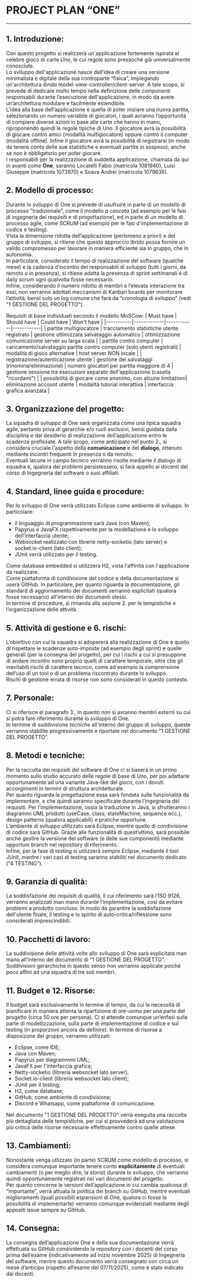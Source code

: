 # PROJECT PLAN “ONE”

---

## 1. Introduzione:
Con questo progetto si realizzerà un'applicazione fortemente ispirata al celebre gioco di carte *Uno*, le cui regole sono pressochè già universalmente conosciute.\
Lo sviluppo dell'applicazione nasce dall’idea di creare una versione minimalista e digitale della sua controparte “fisica”, impiegando un'architettura *ibrida* model-view-controller/client-server. 
A tale scopo, si prevede di dedicare molto tempo nella definizione delle componenti responsabili durante l’esecuzione dell'applicazione, in modo da avere un’architettura modulare e facilmente estendibile.\
L’idea alla base dell’applicazione è quella di poter iniziare una nuova partita, selezionando un numero variabile di giocatori, i quali avranno l’opportunità di compiere diverse azioni in base alle carte che hanno in mano, riproponendo quindi le regole tipiche di Uno. Il giocatore avrà la possibilità di giocare contro amici (modalità multigiocatore) oppure contro il computer (modalità offline). Infine il giocatore avrà la possibilità di registrarsi (in modo da tenere conto delle sue statistiche e eventuali partite in sospeso), anche se non è obbligatorio per poter giocare.\
I responsabili per la realizzazione di suddetta applicazione, chiamata da qui in avanti come **One**,
saranno Locatelli Fabio (matricola 1081940), Luisi Giuseppe (matricola 1073970) e Soava Andrei (matricola 1079636).


## 2. Modello di processo:
Durante lo sviluppo di One si prevede di usufruire in parte di un modello di processo "tradizionale", come il modello *a cascata* (ad esempio per le fasi di ingegneria dei requisiti e di progettazione), ed in parte di un modello di processo agile, come *SCRUM* (ad esempio per le fasi d'implementazione di codice e testing).\
Vista la dimensione ridotta dell’applicazione (perlomeno a priori) e del gruppo di sviluppo, si ritiene che questo approccio *ibrido* possa fornire un valido compromesso per lavorare in maniera efficiente sia in gruppo, che in autonomia.\
In particolare, considerato il tempo di realizzazione del software (qualche mese) e la cadenza d’incontro dei responsabili di sviluppo (tutti i giorni, da remoto o in presenza), si ritiene adatta la presenza di sprint settimanali e di daily scrum ogni qualvolta fosse necessario.\
Infine, considerando il numero ridotto di membri e l’elevata interazione tra essi, non verranno adottati meccanismi di Kanban boards per monitorare l’attività, bensì solo un log comune che farà da “cronologia di sviluppo” (vedi "1 GESTIONE DEL PROGETTO").

Requisiti di base individuati secondo il modello MoSCow:
| Must have | Should have | Could have | Won't have |
|-----------|-------------|------------|------------|
| partite multigiocatore  | tracciamento statistiche utente registrato | gestione ottimizzata salvataggio automatico | ottimizzazione comunicazione server su larga scala |
| partite contro computer  | caricamento/salvataggio partite contro computer (solo utenti registrati) | modalità di gioco alternative | host server NON locale |
| registrazione/autenticazione utente | gestione dei salvataggi (rinomina/eliminazione) | numero giocatori per partita maggiore di 4 | gestione sessione tra esecuzioni separate dell'applicazione (casella "ricordami") |
| possibilità di giocare come anonimo, con alcune limitazioni| eliminazione account utente | modalità tutorial interattiva | interfaccia grafica avanzata |


## 3. Organizzazione del progetto:
La squadra di sviluppo di One sarà organizzata come una tipica squadra agile, pertanto priva di gerarchie e/o ruoli esclusivi, bensì guidata dalla disciplina e dal desiderio di realizzazione dell’applicazione entro le scadenze prefissate. A tale scopo, come anticipato nel punto 2., si considera cruciale l'aspetto della **comunicazione** e del **dialogo**, ottenuto mediante incontri frequenti in presenza o da remoto.\
Eventuali lacune in campo tecnico verranno risolte mediante il dialogo di squadra e, qualora dei problemi persistessero, si farà appello ai docenti del corso di Ingegneria del software o suoi affiliati.


## 4. Standard, linee guida e procedure:
Per lo sviluppo di One verrà utilizzato Eclipse come ambiente di sviluppo. In particolare:
- il linguaggio di programmazione sarà Java (con Maven);
- Papyrus e JavaFX rispettivamente per la modellazione e lo sviluppo dell’interfaccia utente;
- Websocket realizzato con librerie netty-socketio (lato server) e socket.io-client (lato client);
- JUnit verrà utilizzato per il testing.

Come database embedded si utilizzerà H2, vista l'affinità con l'applicazione da realizzare.\
Come piattaforma di condivisione del codice e della documentazione si userà GitHub. In particolare, per quanto riguarda la documentazione, gli standard di aggiornamento dei documenti verranno esplicitati (qualora fosse necessario) all'interno dei documenti stessi.\
In termine di procedure, si rimanda alla sezione 2. per le tempistiche e l’organizzazione delle attività.

## 5. Attività di gestione e 6. rischi:
L’obiettivo con cui la squadra si adopererà alla realizzazione di One è quello di rispettare le scadenze auto-imposte (ad esempio degli sprint) e quelle generali (per la consegna del progetto), per cui i rischi a cui si presuppone di andare incontro sono proprio quelli di carattere temporale, oltre che gli inevitabili rischi di carattere tecnico, come ad esempio la comprensione dell’uso di un tool o di un problema riscontrato durante lo sviluppo.\
Rischi di gestione errata di risorse non sono considerati in questo contesto. 


## 7. Personale:
Ci si riferisce al paragrafo 3., in quanto non si avranno membri esterni su cui si potrà fare riferimento durante lo sviluppo di One.\
In termine di suddivisione *tecniche* all'interno del gruppo di sviluppo, queste verranno stabilite progressivamente e riportate nel documento "1 GESTIONE DEL PROGETTO".


## 8. Metodi e tecniche:
Per la raccolta dei requisiti del software di One ci si baserà in un primo momento sullo studio accurato delle regole di base di Uno, per poi adattarle opportunamente ad una variante Java-like del gioco, con i dovuti accorgimenti in termini di struttura architetturale.\
Per quanto riguarda la progettazione essa sarà fondata sulle funzionalità da implementare, e che quindi saranno specificate durante l’ingegneria dei requisiti.
Per l’implementazione, ossia la traduzione in Java, si sfrutteranno i diagrammi UML prodotti (useCase, class, stateMachine, sequence ecc.), design patterns (qualora applicabili) e pratiche opportune.\
L’ambiente di sviluppo utilizzato sarà Eclipse, mentre quello di condivisione di codice sarà GitHub.
Grazie alle funzionalità di quest’ultimo, sarà possibile anche gestire la versione del software (e delle sue componenti) mediante opportuni branch nel repository di riferimento.\
Infine, per la fase di testing si utilizzerà sempre Eclipse, mediante il tool JUnit, mentre i vari casi di testing saranno stabiliti nel documento dedicato ("4 TESTING").


## 9. Garanzia di qualità:
La soddisfazione dei requisiti di qualità, il cui riferimento sarà l’ISO 9126, verranno analizzati man mano durante l’implementazione, così da evitare problemi a prodotto concluso. In modo da garantire la soddisfazione dell'utente finale, il testing e lo spirito di auto-critica/riflessione sono considerati imprescindibili.   


## 10. Pacchetti di lavoro:
La suddivisione delle attività volte allo sviluppo di One sarà esplicitata man mano all’interno del documento di "1 GESTIONE DEL PROGETTO". Suddivisioni gerarchiche in questo senso non verranno applicate poiché poco affini ad una squadra di tre soli membri.


## 11. Budget e 12. Risorse:
Il budget sarà esclusivamente in termine di tempo, da cui la necessità di pianificare in maniera attenta la ripartizione di ore-uomo per una parte del progetto (circa 50 ore per persona). 
Ci si attende comunque un’enfasi sulla parte di modellizzazione, sulla parte di implementazione di codice e sul testing (in proporzioni ancora da definire). 
In termine di risorse a disposizone del gruppo, verranno utilizzati:
- Eclipse, come IDE;
-	Java con Maven;
-	Papyrus per diagrammmi UML;
-	JavaFX per l'interfaccia grafica;
-	Netty-socketio (libreria websocket lato server);
-	Socket.io-client (libreria websocket lato client);
-	JUnit per il testing;
- H2, come database;
-	GitHub, come ambiente di condivisione;
-	Discord e Whatsapp, come piattaforme di comunicazione.

Nel documento "1 GESTIONE DEL PROGETTO" verrà eseguita una raccolta più dettagliata delle tempistiche, per cui si provvederà ad una valutazione più critica delle risorse necessarie effettivamente contro quelle attese.


## 13. Cambiamenti:
Nonostante venga utlizzato (in parte) SCRUM come modello di processo, si considera comunque importante tenere conto **esplicitamente** di eventuali cambiamenti (o per meglio dire, la *storia*) durante lo sviluppo, che verranno quindi opportunamente registrati nei vari documenti del progetto.\
Per quanto concerne le versioni dell’applicazione in cui cambia qualcosa di “importante”, verrà attuata la politica dei branch su GitHub, mentre eventuali miglioramenti (quali possibili espansioni di One, qualora ci fosse la possibilità di implementarle) verranno comunque evidenziati mediante degli appositi issue sempre su GitHub.


## 14. Consegna:
La consegna dell’applicazione One e della sua documentazione verrà effettuata su GitHub condividendo la repository con i docenti del corso prima dell’esame (indicativamente ad inizio novembre 2025) di Ingegneria del software, mentre questo documento verrà consegnato con circa un mese d’anticipo (rispetto all’esame del 07/11/2025), come è stato indicato dai docenti.
